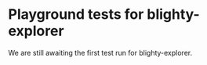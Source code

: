 # Playground tests for blighty-explorer
We are still awaiting the first test run for blighty-explorer.
